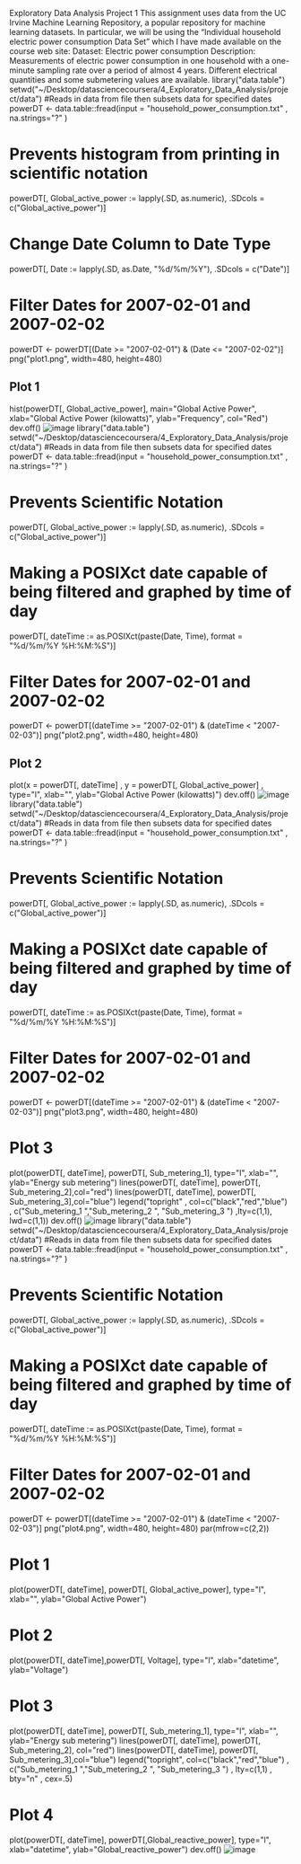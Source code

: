 Exploratory Data Analysis Project 1
This assignment uses data from the UC Irvine Machine Learning Repository, a popular repository
for machine learning datasets. In particular, we will be using the “Individual household electric
power consumption Data Set” which I have made available on the course web site:
Dataset:
Electric power consumption
Description: Measurements of electric power consumption in one household with a one-minute
sampling rate over a period of almost 4 years. Different electrical quantities and some submetering
values are available.
library("data.table")
setwd("~/Desktop/datasciencecoursera/4_Exploratory_Data_Analysis/project/data")
#Reads in data from file then subsets data for specified dates
powerDT <- data.table::fread(input = "household_power_consumption.txt"
, na.strings="?"
)
# Prevents histogram from printing in scientific notation
powerDT[, Global_active_power := lapply(.SD, as.numeric), .SDcols =
c("Global_active_power")]
# Change Date Column to Date Type
powerDT[, Date := lapply(.SD, as.Date, "%d/%m/%Y"), .SDcols = c("Date")]
# Filter Dates for 2007-02-01 and 2007-02-02
powerDT <- powerDT[(Date >= "2007-02-01") & (Date <= "2007-02-02")]
png("plot1.png", width=480, height=480)
## Plot 1
hist(powerDT[, Global_active_power], main="Global Active Power",
xlab="Global Active Power (kilowatts)", ylab="Frequency", col="Red")
dev.off()
![image](https://user-images.githubusercontent.com/88283525/174469052-d0d456a1-84f3-4bed-915c-13d111b6a7f6.png)
library("data.table")
setwd("~/Desktop/datasciencecoursera/4_Exploratory_Data_Analysis/project/data")
#Reads in data from file then subsets data for specified dates
powerDT <- data.table::fread(input = "household_power_consumption.txt"
, na.strings="?"
)
# Prevents Scientific Notation
powerDT[, Global_active_power := lapply(.SD, as.numeric), .SDcols =
c("Global_active_power")]
# Making a POSIXct date capable of being filtered and graphed by time of day
powerDT[, dateTime := as.POSIXct(paste(Date, Time), format = "%d/%m/%Y
%H:%M:%S")]
# Filter Dates for 2007-02-01 and 2007-02-02
powerDT <- powerDT[(dateTime >= "2007-02-01") & (dateTime < "2007-02-03")]
png("plot2.png", width=480, height=480)
## Plot 2
plot(x = powerDT[, dateTime]
, y = powerDT[, Global_active_power]
, type="l", xlab="", ylab="Global Active Power (kilowatts)")
dev.off()
![image](https://user-images.githubusercontent.com/88283525/174469106-5fbaacf1-54fa-4374-a2c4-a395ea161d4d.png)
library("data.table")
setwd("~/Desktop/datasciencecoursera/4_Exploratory_Data_Analysis/project/data")
#Reads in data from file then subsets data for specified dates
powerDT <- data.table::fread(input = "household_power_consumption.txt"
, na.strings="?"
)
# Prevents Scientific Notation
powerDT[, Global_active_power := lapply(.SD, as.numeric), .SDcols =
c("Global_active_power")]
# Making a POSIXct date capable of being filtered and graphed by time of day
powerDT[, dateTime := as.POSIXct(paste(Date, Time), format = "%d/%m/%Y
%H:%M:%S")]
# Filter Dates for 2007-02-01 and 2007-02-02
powerDT <- powerDT[(dateTime >= "2007-02-01") & (dateTime < "2007-02-03")]
png("plot3.png", width=480, height=480)
# Plot 3
plot(powerDT[, dateTime], powerDT[, Sub_metering_1], type="l", xlab="",
ylab="Energy sub metering")
lines(powerDT[, dateTime], powerDT[, Sub_metering_2],col="red")
lines(powerDT[, dateTime], powerDT[, Sub_metering_3],col="blue")
legend("topright"
, col=c("black","red","blue")
, c("Sub_metering_1 ","Sub_metering_2 ", "Sub_metering_3 ")
,lty=c(1,1), lwd=c(1,1))
dev.off()
![image](https://user-images.githubusercontent.com/88283525/174469136-04b7f47f-7e58-4a91-83af-da01f03f8c9b.png)
library("data.table")
setwd("~/Desktop/datasciencecoursera/4_Exploratory_Data_Analysis/project/data")
#Reads in data from file then subsets data for specified dates
powerDT <- data.table::fread(input = "household_power_consumption.txt"
, na.strings="?"
)
# Prevents Scientific Notation
powerDT[, Global_active_power := lapply(.SD, as.numeric), .SDcols =
c("Global_active_power")]
# Making a POSIXct date capable of being filtered and graphed by time of day
powerDT[, dateTime := as.POSIXct(paste(Date, Time), format = "%d/%m/%Y
%H:%M:%S")]
# Filter Dates for 2007-02-01 and 2007-02-02
powerDT <- powerDT[(dateTime >= "2007-02-01") & (dateTime < "2007-02-03")]
png("plot4.png", width=480, height=480)
par(mfrow=c(2,2))
# Plot 1
plot(powerDT[, dateTime], powerDT[, Global_active_power], type="l", xlab="",
ylab="Global Active Power")
# Plot 2
plot(powerDT[, dateTime],powerDT[, Voltage], type="l", xlab="datetime",
ylab="Voltage")
# Plot 3
plot(powerDT[, dateTime], powerDT[, Sub_metering_1], type="l", xlab="",
ylab="Energy sub metering")
lines(powerDT[, dateTime], powerDT[, Sub_metering_2], col="red")
lines(powerDT[, dateTime], powerDT[, Sub_metering_3],col="blue")
legend("topright", col=c("black","red","blue")
, c("Sub_metering_1 ","Sub_metering_2 ", "Sub_metering_3 ")
, lty=c(1,1)
, bty="n"
, cex=.5)
# Plot 4
plot(powerDT[, dateTime], powerDT[,Global_reactive_power], type="l",
xlab="datetime", ylab="Global_reactive_power")
dev.off()
![image](https://user-images.githubusercontent.com/88283525/174469147-9773ec50-bb47-43d3-b1bb-bcdbcd55f5d5.png)
